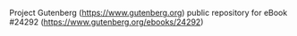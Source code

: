 Project Gutenberg (https://www.gutenberg.org) public repository for eBook #24292 (https://www.gutenberg.org/ebooks/24292)
